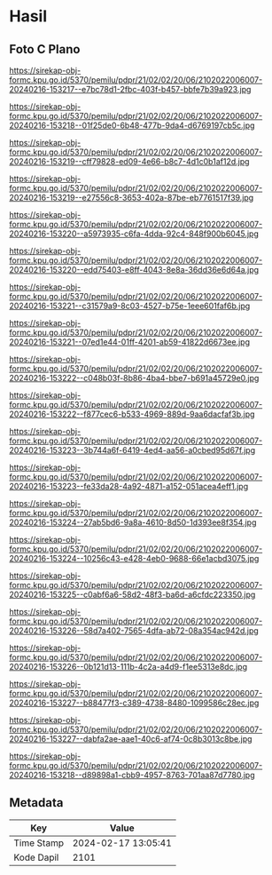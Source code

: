 # Hasil

## Foto C Plano

https://sirekap-obj-formc.kpu.go.id/5370/pemilu/pdpr/21/02/02/20/06/2102022006007-20240216-153217--e7bc78d1-2fbc-403f-b457-bbfe7b39a923.jpg

https://sirekap-obj-formc.kpu.go.id/5370/pemilu/pdpr/21/02/02/20/06/2102022006007-20240216-153218--01f25de0-6b48-477b-9da4-d6769197cb5c.jpg

https://sirekap-obj-formc.kpu.go.id/5370/pemilu/pdpr/21/02/02/20/06/2102022006007-20240216-153219--cff79828-ed09-4e66-b8c7-4d1c0b1af12d.jpg

https://sirekap-obj-formc.kpu.go.id/5370/pemilu/pdpr/21/02/02/20/06/2102022006007-20240216-153219--e27556c8-3653-402a-87be-eb7761517f39.jpg

https://sirekap-obj-formc.kpu.go.id/5370/pemilu/pdpr/21/02/02/20/06/2102022006007-20240216-153220--a5973935-c6fa-4dda-92c4-848f900b6045.jpg

https://sirekap-obj-formc.kpu.go.id/5370/pemilu/pdpr/21/02/02/20/06/2102022006007-20240216-153220--edd75403-e8ff-4043-8e8a-36dd36e6d64a.jpg

https://sirekap-obj-formc.kpu.go.id/5370/pemilu/pdpr/21/02/02/20/06/2102022006007-20240216-153221--c31579a9-8c03-4527-b75e-1eee601faf6b.jpg

https://sirekap-obj-formc.kpu.go.id/5370/pemilu/pdpr/21/02/02/20/06/2102022006007-20240216-153221--07ed1e44-01ff-4201-ab59-41822d6673ee.jpg

https://sirekap-obj-formc.kpu.go.id/5370/pemilu/pdpr/21/02/02/20/06/2102022006007-20240216-153222--c048b03f-8b86-4ba4-bbe7-b691a45729e0.jpg

https://sirekap-obj-formc.kpu.go.id/5370/pemilu/pdpr/21/02/02/20/06/2102022006007-20240216-153222--f877cec6-b533-4969-889d-9aa6dacfaf3b.jpg

https://sirekap-obj-formc.kpu.go.id/5370/pemilu/pdpr/21/02/02/20/06/2102022006007-20240216-153223--3b744a6f-6419-4ed4-aa56-a0cbed95d67f.jpg

https://sirekap-obj-formc.kpu.go.id/5370/pemilu/pdpr/21/02/02/20/06/2102022006007-20240216-153223--fe33da28-4a92-4871-a152-051acea4eff1.jpg

https://sirekap-obj-formc.kpu.go.id/5370/pemilu/pdpr/21/02/02/20/06/2102022006007-20240216-153224--27ab5bd6-9a8a-4610-8d50-1d393ee8f354.jpg

https://sirekap-obj-formc.kpu.go.id/5370/pemilu/pdpr/21/02/02/20/06/2102022006007-20240216-153224--10256c43-e428-4eb0-9688-66e1acbd3075.jpg

https://sirekap-obj-formc.kpu.go.id/5370/pemilu/pdpr/21/02/02/20/06/2102022006007-20240216-153225--c0abf6a6-58d2-48f3-ba6d-a6cfdc223350.jpg

https://sirekap-obj-formc.kpu.go.id/5370/pemilu/pdpr/21/02/02/20/06/2102022006007-20240216-153226--58d7a402-7565-4dfa-ab72-08a354ac942d.jpg

https://sirekap-obj-formc.kpu.go.id/5370/pemilu/pdpr/21/02/02/20/06/2102022006007-20240216-153226--0b121d13-111b-4c2a-a4d9-f1ee5313e8dc.jpg

https://sirekap-obj-formc.kpu.go.id/5370/pemilu/pdpr/21/02/02/20/06/2102022006007-20240216-153227--b88477f3-c389-4738-8480-1099586c28ec.jpg

https://sirekap-obj-formc.kpu.go.id/5370/pemilu/pdpr/21/02/02/20/06/2102022006007-20240216-153227--dabfa2ae-aae1-40c6-af74-0c8b3013c8be.jpg

https://sirekap-obj-formc.kpu.go.id/5370/pemilu/pdpr/21/02/02/20/06/2102022006007-20240216-153218--d89898a1-cbb9-4957-8763-701aa87d7780.jpg


## Metadata

| Key        | Value               |
| ---------- | ------------------- |
| Time Stamp | 2024-02-17 13:05:41 |
| Kode Dapil | 2101                |



